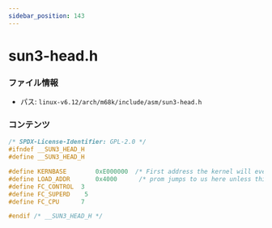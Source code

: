 ```yaml
---
sidebar_position: 143
---
```

# sun3-head.h

### ファイル情報

- パス: `linux-v6.12/arch/m68k/include/asm/sun3-head.h`

### コンテンツ

```h
/* SPDX-License-Identifier: GPL-2.0 */
#ifndef __SUN3_HEAD_H
#define __SUN3_HEAD_H

#define KERNBASE        0xE000000  /* First address the kernel will eventually be */
#define LOAD_ADDR       0x4000      /* prom jumps to us here unless this is elf /boot */
#define FC_CONTROL  3
#define FC_SUPERD    5
#define FC_CPU      7

#endif /* __SUN3_HEAD_H */

```
